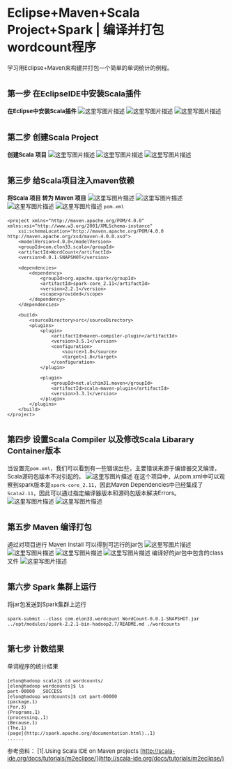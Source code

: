 #  Eclipse+Maven+Scala Project+Spark | 编译并打包wordcount程序

<font size=2>学习用Eclipse+Maven来构建并打包一个简单的单词统计的例程。
# <font size=4>**第一步 在EclipseIDE中安装Scala插件**
<font size=2>**在Eclipse中安装Scala插件**
![这里写图片描述](http://img.blog.csdn.net/20180112175944862)
![这里写图片描述](http://img.blog.csdn.net/20180112180021386)
![这里写图片描述](http://img.blog.csdn.net/20180112180033498)
# <font size=4>**第二步 创建Scala Project**
<font size=2>**创建Scala 项目**
![这里写图片描述](http://img.blog.csdn.net/20180112180154489)
![这里写图片描述](http://img.blog.csdn.net/20180112180202863)
![这里写图片描述](http://img.blog.csdn.net/20180112180214372)
# <font size=4>**第三步 给Scala项目注入maven依赖**
<font size=2>**将Scala 项目 转为 Maven 项目**
![这里写图片描述](http://img.blog.csdn.net/20180112180313033)
![这里写图片描述](http://img.blog.csdn.net/20180112180409445)
![这里写图片描述](http://img.blog.csdn.net/20180112180421704)
![这里写图片描述](http://img.blog.csdn.net/20180112180447093)
`pom.xml`

	<project xmlns="http://maven.apache.org/POM/4.0.0" xmlns:xsi="http://www.w3.org/2001/XMLSchema-instance"
		xsi:schemaLocation="http://maven.apache.org/POM/4.0.0 http://maven.apache.org/xsd/maven-4.0.0.xsd">
		<modelVersion>4.0.0</modelVersion>
		<groupId>com.elon33.scala</groupId>
		<artifactId>WordCount</artifactId>
		<version>0.0.1-SNAPSHOT</version>
	
		<dependencies>
			<dependency>
				<groupId>org.apache.spark</groupId>
				<artifactId>spark-core_2.11</artifactId>
				<version>2.2.1</version>
				<scope>provided</scope>
			</dependency>
		</dependencies>
	
		<build>
			<sourceDirectory>src</sourceDirectory>
			<plugins>
				<plugin>
					<artifactId>maven-compiler-plugin</artifactId>
					<version>3.5.1</version>
					<configuration>
						<source>1.8</source>
						<target>1.8</target>
					</configuration>
				</plugin>
	
				<plugin>
					<groupId>net.alchim31.maven</groupId>
					<artifactId>scala-maven-plugin</artifactId>
					<version>3.3.1</version>
				</plugin>
			</plugins>
		</build>
	</project>
# <font size=4>**第四步 设置Scala Compiler 以及修改Scala Libarary Container版本**
<font size=2>当设置完`pom.xml`，我们可以看到有一些错误出些，主要错误来源于编译器交叉编译，Scala源码包版本不对引起的。
![这里写图片描述](http://img.blog.csdn.net/20180112181848044)
<font size=2>在这个项目中，从pom.xml中可以观察到spark版本是`spark-core_2.11`，因此Maven Dependencies中已经集成了`Scala2.11`，因此可以通过指定编译器版本和源码包版本解决Errors。
![这里写图片描述](http://img.blog.csdn.net/20180112183111819)
![这里写图片描述](http://img.blog.csdn.net/20180112183443951)
# <font size=4>**第五步 Maven 编译打包**
<font size=2>通过对项目进行 Maven Install 可以得到可运行的jar包
![这里写图片描述](http://img.blog.csdn.net/20180112183606972)
![这里写图片描述](http://img.blog.csdn.net/20180117131653204)
![这里写图片描述](http://img.blog.csdn.net/20180117131706440)
![这里写图片描述](http://img.blog.csdn.net/20180112183702525)
<font size=2>编译好的jar包中包含的class文件
![这里写图片描述](http://img.blog.csdn.net/20180112184155650)
# <font size=4>**第六步 Spark 集群上运行**
<font size=2>将jar包发送到Spark集群上运行

	spark-submit --class com.elon33.wordcount WordCount-0.0.1-SNAPSHOT.jar ../opt/modules/spark-2.2.1-bin-hadoop2.7/README.md ./wordcounts

# <font size=4>**第七步 计数结果**
<font size=2>单词程序的统计结果

	[elon@hadoop scala]$ cd wordcounts/
	[elon@hadoop wordcounts]$ ls
	part-00000  _SUCCESS
	[elon@hadoop wordcounts]$ cat part-00000 
	(package,1)
	(For,3)
	(Programs,1)
	(processing.,1)
	(Because,1)
	(The,1)
	(page](http://spark.apache.org/documentation.html).,1) 
	......

<font size=2>参考资料：
[1].Using Scala IDE on Maven projects [http://scala-ide.org/docs/tutorials/m2eclipse/](http://scala-ide.org/docs/tutorials/m2eclipse/)